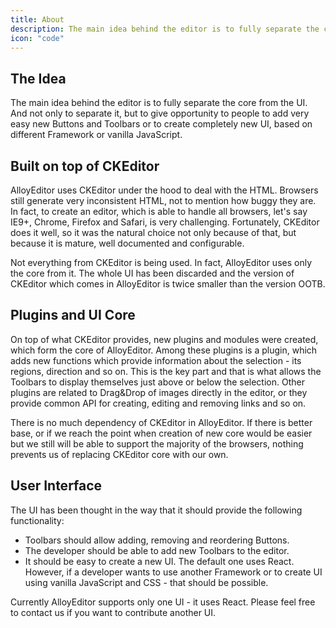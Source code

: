 ```yaml
---
title: About
description: The main idea behind the editor is to fully separate the core from the UI. And not only to separate it, but to give opportunity to people to add very easy new Buttons and Toolbars or to create completely new UI, based on different Framework or vanilla JavaScript.
icon: "code"
---
```


## The Idea

The main idea behind the editor is to fully separate the core from the UI. And not only to separate it, but to give opportunity to people to add very easy new Buttons and Toolbars or to create completely new UI, based on different Framework or vanilla JavaScript.

<div class="mt-5"></div>

## Built on top of CKEditor

AlloyEditor uses CKEditor under the hood to deal with the HTML. Browsers still generate very inconsistent HTML, not to mention how buggy they are. In fact, to create an editor, which is able to handle all browsers, let's say IE9+, Chrome, Firefox and Safari, is very challenging. Fortunately, CKEditor does it well, so it was the natural choice not only because of that, but because it is mature, well documented and configurable.

Not everything from CKEditor is being used. In fact, AlloyEditor uses only the core from it. The whole UI has been discarded and the version of CKEditor which comes in AlloyEditor is twice smaller than the version OOTB.

<div class="mt-5"></div>

## Plugins and UI Core

On top of what CKEditor provides, new plugins and modules were created, which form the core of AlloyEditor.
Among these plugins is a plugin, which adds new functions which provide information about the selection - its regions, direction and so on. This is the key part and that is what allows the Toolbars to display themselves just above or below the selection. Other plugins are related to Drag&Drop of images directly in the editor, or they provide common API for creating, editing and removing links and so on.

There is no much dependency of CKEditor in AlloyEditor. If there is better base, or if we reach the point when creation of new core would be easier but we still will be able to support the majority of the browsers, nothing prevents us of replacing CKEditor core with our own.

<div class="mt-5"></div>

## User Interface

The UI has been thought in the way that it should provide the following functionality:

- Toolbars should allow adding, removing and reordering Buttons.
- The developer should be able to add new Toolbars to the editor.
- It should be easy to create a new UI. The default one uses React. However, if a developer wants to use another Framework or to create UI using vanilla JavaScript and CSS - that should be possible.

<p class="small text-center mt-5">
    Currently AlloyEditor supports only one UI - it uses React. Please feel free to contact us if you want to contribute another UI.
</p>